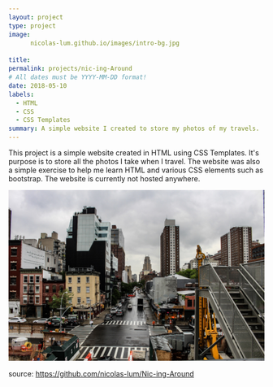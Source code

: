 ```yaml
---
layout: project
type: project
image: 
      nicolas-lum.github.io/images/intro-bg.jpg
    
title: 
permalink: projects/nic-ing-Around
# All dates must be YYYY-MM-DD format!
date: 2018-05-10
labels:
  - HTML
  - CSS
  - CSS Templates
summary: A simple website I created to store my photos of my travels.
---
```


This project is a simple website created in HTML using CSS Templates. It's purpose is to store all the photos I take when I travel. The website was also a simple exercise to help me learn HTML and various CSS elements such as bootstrap. The website is currently not hosted anywhere.
 
<div class="ui small rounded images">
  <img class="ui image" src="https://github.com/nicolas-lum/nicolas-lum.github.io/blob/master/images/intro-bg.jpg?raw=true">
</div>


source: https://github.com/nicolas-lum/Nic-ing-Around
